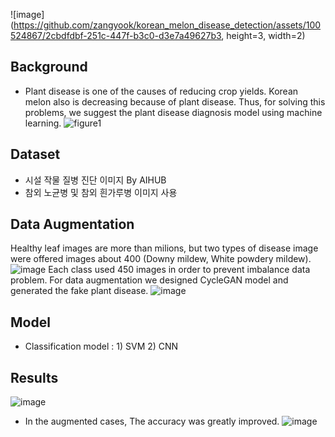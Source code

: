 ![image](https://github.com/zangyook/korean_melon_disease_detection/assets/100524867/2cbdfdbf-251c-447f-b3c0-d3e7a49627b3, height=3, width=2)
## __Background__
- Plant disease is one of the causes of reducing crop yields. Korean melon also is decreasing because of plant disease. Thus, for solving this problems, we suggest the plant disease diagnosis model using machine learning.
![figure1](https://github.com/zangyook/korean_melon_disease_detection/assets/100524867/dcab6efb-21be-4db0-a47f-dc0e9e1a3e88)

## Dataset 
- 시설 작물 질병 진단 이미지 By AIHUB
- 참외 노균병 및 참외 흰가루병 이미지 사용 

## __Data Augmentation__
Healthy leaf images are more than milions, but two types of disease image were offered images about 400 (Downy mildew, White powdery mildew).
![image](https://github.com/zangyook/korean_melon_disease_detection/assets/100524867/438c9474-51e9-433d-8a39-890a56f96a72)
Each class used 450 images in order to prevent imbalance data problem. For data augmentation we designed CycleGAN model and generated the fake plant disease. 
![image](https://github.com/zangyook/korean_melon_disease_detection/assets/100524867/f9856ef6-3036-4749-aff9-59a610d0b6c6)

## __Model__
- Classification model : 1) SVM 2) CNN
## __Results__
![image](https://github.com/zangyook/korean_melon_disease_detection/assets/100524867/8877cd2b-d8e1-431b-989a-a62eaf5ca113)
- In the augmented cases, The accuracy was greatly improved.
![image](https://github.com/zangyook/korean_melon_disease_detection/assets/100524867/daa3ab5a-9e17-4b34-bd2a-57db893b53e3)


